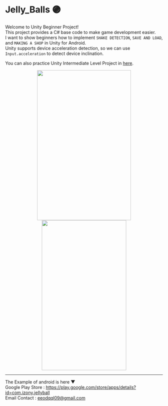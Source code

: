# Jelly_Balls 🟣
Welcome to Unity Beginner Project!   
This project provides a C# base code to make game development easier.   
I want to show beginners how to implement `SHAKE DETECTION`, `SAVE AND LOAD`, and `MAKING A SHOP` in Unity for Android.   
Unity supports device acceleration detection, so we can use `Input.acceleration` to detect device inclination.   

You can also practice Unity Intermediate Level Project in [here](https://github.com/pip-izony/POP_in_pot). 

<p align="center">
   <img src="https://github.com/pip-izony/Jelly_Balls/assets/50067697/13f6ee68-d0ca-4532-a785-4d96fcdd77e7" width="300px" height="480px">
   <img src="https://github.com/pip-izony/Jelly_Balls/assets/50067697/382bd368-d64f-4851-ba16-7df7046046ec" width="270px" height="480px">
</p>

------------
The Example of android is here ▼   
Google Play Store : https://play.google.com/store/apps/details?id=com.izony.jellyball  
Email Contact : eeodqql09@gmail.com

